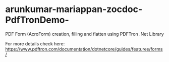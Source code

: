 # arunkumar-mariappan-zocdoc-PdfTronDemo-
PDF Form (AcroForm) creation, filling and flatten using PDFTron .Net Library

For more details check here: https://www.pdftron.com/documentation/dotnetcore/guides/features/forms/
